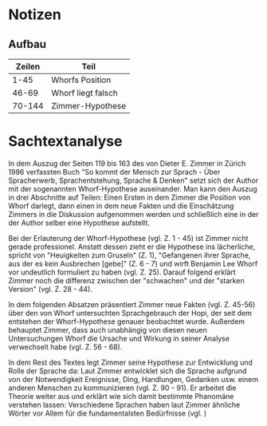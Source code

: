 # Notizen
## Aufbau
| Zeilen | Teil               |
| ------ | ------------------ |
| 1-45   | Whorfs Position    |
| 46-69  | Whorf liegt falsch |
| 70-144 | Zimmer-Hypothese   |

# Sachtextanalyse
In dem Auszug der Seiten 119 bis 163 des von Dieter E. Zimmer in Zürich 1986 verfassten Buch "So kommt der Mensch zur Sprach - Über Spracherwerb, Sprachentstehung, Sprache & Denken" setzt sich der Author mit der sogenannten Whorf-Hypothese auseinander.  Man kann den Auszug in drei Abschnitte auf Teilen: Einen Ersten in dem Zimmer die Position von Whorf darlegt, dann einen in dem neue Fakten und die Einschätzung Zimmers in die Diskussion aufgenommen werden und schließlich eine in der der Author selber eine Hypothese aufstellt.

Bei der Erlauterung der Whorf-Hypothese (vgl. Z. 1 - 45) ist Zimmer nicht gerade professionel. Anstatt dessen zieht er die Hypothese ins lächerliche, spricht von "Heuigkeiten zum Gruseln" (Z. 1), "Gefangenen ihrer Sprache, aus der es kein Ausbrechen \[gebe\]" (Z. 6 - 7) und wirft Benjamin Lee Whorf vor undeutlich formuliert zu haben (vgl. Z. 25). Darauf folgend erklärt Zimmer noch die differenz zwischen der "schwachen" und der "starken Version" (vgl. Z. 28 - 44).

In dem folgenden Absatzen präsentiert Zimmer neue Fakten (vgl. Z. 45-56) über den von Whorf untersuchten Sprachgebrauch der Hopi, der seit dem entstehen der Whorf-Hypothese genauer beobachtet wurde. Außerdem behauptet Zimmer, dass auch unabhängig von diesen neuen Untersuchungen Whorf die Ursache und Wirkung in seiner Analyse verwechselt habe (vgl. Z. 56 - 68).

In dem Rest des Textes legt Zimmer seine Hypothese zur Entwicklung und Rolle der Sprache da: Laut Zimmer entwicklet sich die Sprache aufgrund von der Notwendigkeit Ereignisse, Ding, Handlungen, Gedanken usw. einem anderen Menschen zu kommunizieren (vgl. Z. 90 - 91). Er arbeitet die Theorie weiter aus und erklärt wie sich damit bestimmte Phanomäne verstehen lassen: Verschiedene Sprachen haben laut Zimmer ähnliche Wörter vor Allem für die fundamentalsten Bedürfnisse (vgl. )

